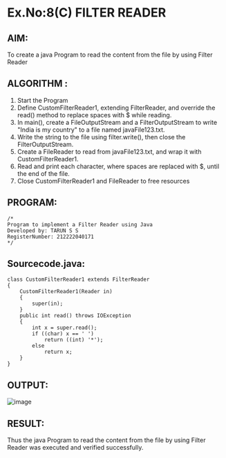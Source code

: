 # Ex.No:8(C)             FILTER READER
## AIM:
 To create a java Program to read the content from the file by using Filter Reader 


## ALGORITHM :
1.  Start the Program
2.  Define CustomFilterReader1, extending FilterReader, and override the read() method to replace spaces with $ while reading.
2.	In main(), create a FileOutputStream and a FilterOutputStream to write "India is my country" to a file named javaFile123.txt.
3.	Write the string to the file using filter.write(), then close the FilterOutputStream.
4.	Create a FileReader to read from javaFile123.txt, and wrap it with CustomFilterReader1.
5.	Read and print each character, where spaces are replaced with $, until the end of the file.
6.	Close CustomFilterReader1 and FileReader to free resources


## PROGRAM:
 ```
/*
Program to implement a Filter Reader using Java
Developed by: TARUN S S
RegisterNumber: 212222040171
*/
```

## Sourcecode.java:

```
class CustomFilterReader1 extends FilterReader
{  
    CustomFilterReader1(Reader in)
    {  
        super(in);  
    }  
    public int read() throws IOException
    {
        int x = super.read();  
        if ((char) x == ' ')  
            return ((int) '*');  
        else  
            return x;  
    }  
}
```





## OUTPUT:
![image](https://github.com/user-attachments/assets/a2aa98fe-b59b-4e88-8431-e1862293a60b)



## RESULT:
Thus the java Program to read the content from the file by using Filter Reader  was executed and verified successfully.









